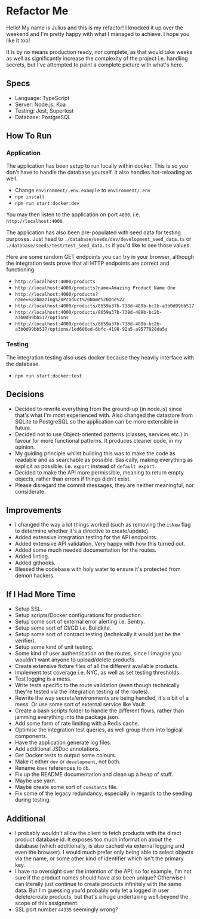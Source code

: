 # Refactor Me

Hello! My name is Julius and this is my refactor! I knocked it up over the weekend and I'm pretty happy with what I managed to achieve. I hope you like it too!

It is by no means production ready, nor complete, as that would take weeks as well as significantly increase the complexity of the project i.e. handling secrets, but I've attempted to paint a complete picture with what's here.

## Specs

- Language: TypeScript
- Server: Node.js, Koa
- Testing: Jest, Supertest
- Database: PostgreSQL

## How To Run

### Application

The application has been setup to run locally within docker. This is so you don't have to handle the database yourself. It also handles hot-reloading as well.

- Change `environment/.env.example` to `environment/.env`
- `npm install`
- `npm run start:docker:dev`

You may then listen to the application on port `4000`. i.e. `http://localhost:4000`.

The application has also been pre-populated with seed data for testing purposes. Just head to `./database/seeds/dev/development_seed_data.ts` or `./database/seeds/test/test_seed_data.ts` if you'd like to see those values.

Here are some random GET endpoints you can try in your browser, although the integration tests prove that all HTTP endpoints are correct and functioning.

- `http://localhost:4000/products`
- `http://localhost:4000/products?name=Amazing Product Name One`
- `http://localhost:4000/products?name=%22Amazing%20Product%20Name%20One%22`
- `http://localhost:4000/products/8659a37b-738d-489b-bc2b-a3b0d99bb517`
- `http://localhost:4000/products/8659a37b-738d-489b-bc2b-a3b0d99bb517/options`
- `http://localhost:4000/products/8659a37b-738d-489b-bc2b-a3b0d99bb517/options/1ed606ed-6bfc-4198-92a5-a9577028da5a`

### Testing

The integration testing also uses docker because they heavily interface with the database.

- `npm run start:docker:test`

## Decisions

- Decided to rewrite everything from the ground-up (in node.js) since that's what I'm most experienced with. Also changed the datastore from SQLite to PostgreSQL so the application can be more extensible in future.
- Decided not to use Object-oriented patterns (classes, services etc.) in favour for more functional patterns. It produces cleaner code, in my opinion.
- My guiding principle whilst building this was to make the code as readable and as searchable as possible. Basically, making everything as explicit as possible. i.e. `export` instead of `default export`.
- Decided to make the API more permissible, meaning to return empty objects, rather than errors if things didn't exist.
- Please disregard the commit messages, they are neither meaningful, nor considerate.

## Improvements

- I changed the way a lot things worked (such as removing the `isNew` flag to determine whether it's a directive to create/update).
- Added extensive integration testing for the API endpoints.
- Added extensive API validation. Very happy with how this turned out.
- Added some much needed documentation for the routes.
- Added linting.
- Added githooks.
- Blessed the codebase with holy water to ensure it's protected from demon hackers.

## If I Had More Time

- Setup SSL.
- Setup scripts/Docker configurations for production.
- Setup some sort of external error alerting i.e. Sentry.
- Setup some sort of CI/CD i.e. Buildkite.
- Setup some sort of contract testing (technically it would just be the verifier).
- Setup some kind of unit testing.
- Some kind of user authentication on the routes, since I imagine you wouldn't want anyone to upload/delete products.
- Create extensive fixture files of all the different available products.
- Implement test coverage i.e. NYC, as well as set testing thresholds.
- Test logging is a mess.
- Write tests specific to the route validation (even though technically they're tested via the integration testing of the routes).
- Rewrite the way secrets/environments are being handled, it's a bit of a mess. Or use some sort of external service like Vault.
- Create a bash scripts folder to handle the different flows, rather than jamming everything into the package.json.
- Add some form of rate limiting with a Redis cache.
- Optimise the integration test queries, as well group them into logical components.
- Have the application generate log files.
- Add additional JSDoc annotations.
- Get Docker tests to output some colours.
- Make it either `dev` or `development`, not both.
- Rename `knex` references to `db`.
- Fix up the README documentation and clean up a heap of stuff.
- Maybe use yarn.
- Maybe create some sort of `constants` file.
- Fix some of the legacy redundancy, especially in regards to the seeding during testing.

## Additional

- I probably wouldn't allow the client to fetch products with the direct product database id. It exposes too much information about the database (which additionally, is also cached via external logging and even the browser). I would much prefer only being able to select objects via the name, or some other kind of identifier which isn't the primary key.
- I have no oversight over the intention of the API, so for example, I'm not sure if the product names should have also been unique? Otherwise I can literally just continue to create products infinitely with the same data. But I'm guessing you'd probably only let a logged in user delete/create products, but that's a huge undertaking well-beyond the scope of this assignment.
- SSL port number `44335` seemingly wrong?
